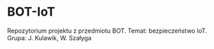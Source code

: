 # BOT-IoT
Repozytorium projektu z przedmiotu BOT. Temat: bezpieczeństwo IoT. Grupa: J. Kulawik, W. Szałyga

